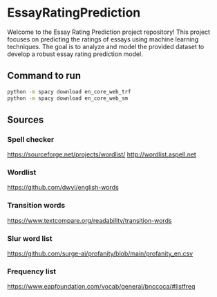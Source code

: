 # EssayRatingPrediction
Welcome to the Essay Rating Prediction project repository! This project focuses on predicting the ratings of essays using machine learning techniques. The goal is to analyze and model the provided dataset to develop a robust essay rating prediction model.

## Command to run

```bash
python -m spacy download en_core_web_trf
python -m spacy download en_core_web_sm
```

## Sources

### Spell checker
https://sourceforge.net/projects/wordlist/
http://wordlist.aspell.net

### Wordlist

https://github.com/dwyl/english-words

### Transition words
https://www.textcompare.org/readability/transition-words

### Slur word list
https://github.com/surge-ai/profanity/blob/main/profanity_en.csv

### Frequency list
https://www.eapfoundation.com/vocab/general/bnccoca/#listfreq
